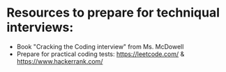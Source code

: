 # Resources to prepare for techniqual interviews:
- Book "Cracking the Coding interview" from Ms. McDowell
- Prepare for practical coding tests: https://leetcode.com/ & https://www.hackerrank.com/
